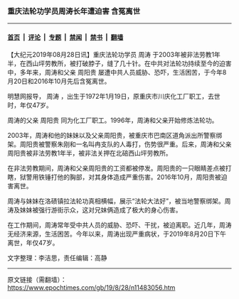 ### 重庆法轮功学员周涛长年遭迫害 含冤离世

---

#### [首页](../../../..?n11483056) &nbsp;|&nbsp; [评论](../../../../../epoch-comment?n11483056) &nbsp;|&nbsp; [专题](../../../../../epoch-special?n11483056) &nbsp;|&nbsp; [禁闻](../../../../../epoch-news?n11483056) &nbsp;|&nbsp; [禁书](../../../../../books?n11483056) &nbsp;|&nbsp; [翻墙](https://github.com/gfw-breaker/nogfw/blob/master/README.md?n11483056)


<div class="post_content" id="artbody" itemprop="articleBody">
 <!-- article content begin -->
 <p>
  【大纪元2019年08月28日讯】重庆法轮功学员
  <ok href="https://www.epochtimes.com/gb/tag/%E5%91%A8%E6%B6%9B.html">
   周涛
  </ok>
  于2003年被非法劳教1年半，在西山坪劳教所，被打破脖子，缝了几十针。在中共对法轮功持续至今的迫害中，多年来，周涛和父亲
  <ok href="https://www.epochtimes.com/gb/tag/%E5%91%A8%E9%98%B3%E8%B4%B5.html">
   周阳贵
  </ok>
  屡遭中共人员威胁、恐吓，生活困苦，于今年8月20日和2016年10月先后含冤离世。
 </p>
 <p>
  明慧网报导，
  <ok href="https://www.epochtimes.com/gb/tag/%E5%91%A8%E6%B6%9B.html">
   周涛
  </ok>
  ，出生于1972年1月19日，原重庆市川庆化工厂职工，去世时，年仅47岁。
 </p>
 <p>
  周涛的父亲
  <ok href="https://www.epochtimes.com/gb/tag/%E5%91%A8%E9%98%B3%E8%B4%B5.html">
   周阳贵
  </ok>
  同为化工厂职工。1996年，周涛和父亲开始修炼法轮功。
 </p>
 <p>
  2003年，周涛和他的妹妹以及父亲周阳贵，被重庆市巴南区道角派出所警察绑架。周阳贵被警察朱刚和一名叫冉支队的人毒打，伤势很严重。后来，周涛和父亲周阳贵被非法劳教1年半，被非法关押在北碚西山坪劳教所。
 </p>
 <p>
  在非法劳教期间，周涛和父亲周阳贵的工资都被停发。周阳贵的一只眼睛差点被打瞎，狱警用铁锤打他的胸部，对其身体造成严重伤害。2016年10月，周阳贵被迫害离世。
 </p>
 <p>
  周涛与妹妹在洛碛镇拉法轮功真相横幅，展示“法轮大法好”，被当地警察绑架。周涛及妹妹被强行游街示众，这对兄妹俩造成了极大的身心伤害。
 </p>
 <p>
  在工作期间，周涛常年受中共人员的威胁、恐吓、干扰，被迫离职。近几年，周涛无经济来源，生活困苦。今年以来，周涛出现严重病状，于2019年8月20日下午离世，年仅47岁。
 </p>
 <p>
  文字整理：李洁思，责任编辑：高静
 </p>
 <!-- article content end -->
 <div id="below_article_ad">
 </div>
</div>


---

原文链接（需翻墙）：https://www.epochtimes.com/gb/19/8/28/n11483056.htm